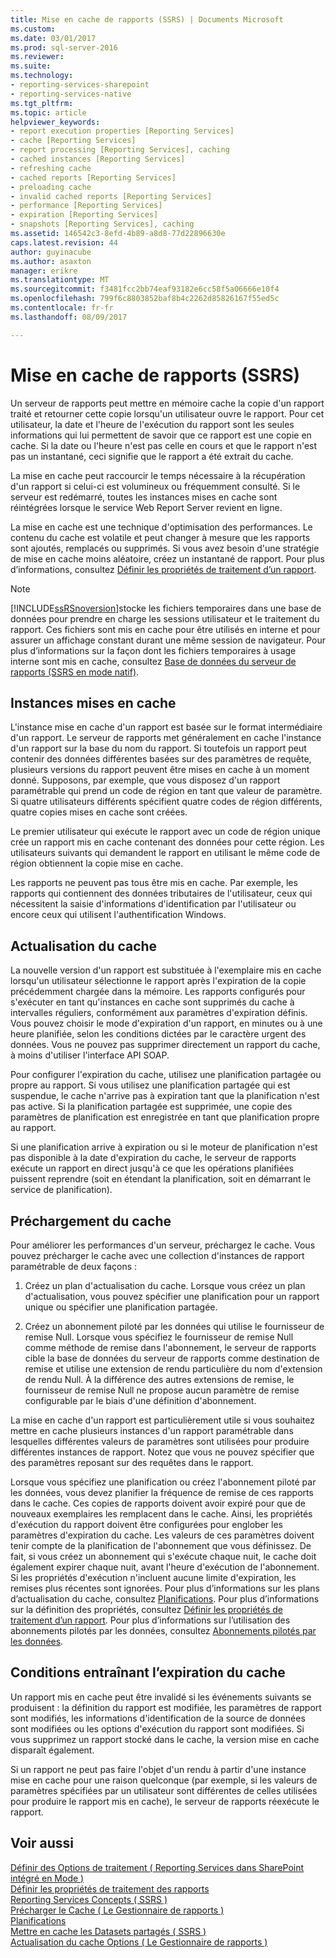 ```yaml
---
title: Mise en cache de rapports (SSRS) | Documents Microsoft
ms.custom: 
ms.date: 03/01/2017
ms.prod: sql-server-2016
ms.reviewer: 
ms.suite: 
ms.technology:
- reporting-services-sharepoint
- reporting-services-native
ms.tgt_pltfrm: 
ms.topic: article
helpviewer_keywords:
- report execution properties [Reporting Services]
- cache [Reporting Services]
- report processing [Reporting Services], caching
- cached instances [Reporting Services]
- refreshing cache
- cached reports [Reporting Services]
- preloading cache
- invalid cached reports [Reporting Services]
- performance [Reporting Services]
- expiration [Reporting Services]
- snapshots [Reporting Services], caching
ms.assetid: 146542c3-8efd-4b89-a8d8-77d22896630e
caps.latest.revision: 44
author: guyinacube
ms.author: asaxton
manager: erikre
ms.translationtype: MT
ms.sourcegitcommit: f3481fcc2bb74eaf93182e6cc58f5a06666e10f4
ms.openlocfilehash: 799f6c8803852baf8b4c2262d85826167f55ed5c
ms.contentlocale: fr-fr
ms.lasthandoff: 08/09/2017

---
```

# <a name="caching-reports-ssrs"></a>Mise en cache de rapports (SSRS)
  Un serveur de rapports peut mettre en mémoire cache la copie d'un rapport traité et retourner cette copie lorsqu'un utilisateur ouvre le rapport. Pour cet utilisateur, la date et l'heure de l'exécution du rapport sont les seules informations qui lui permettent de savoir que ce rapport est une copie en cache. Si la date ou l'heure n'est pas celle en cours et que le rapport n'est pas un instantané, ceci signifie que le rapport a été extrait du cache.  
  
 La mise en cache peut raccourcir le temps nécessaire à la récupération d'un rapport si celui-ci est volumineux ou fréquemment consulté. Si le serveur est redémarré, toutes les instances mises en cache sont réintégrées lorsque le service Web Report Server revient en ligne.  
  
 La mise en cache est une technique d'optimisation des performances. Le contenu du cache est volatile et peut changer à mesure que les rapports sont ajoutés, remplacés ou supprimés. Si vous avez besoin d'une stratégie de mise en cache moins aléatoire, créez un instantané de rapport. Pour plus d’informations, consultez [Définir les propriétés de traitement d’un rapport](../../reporting-services/report-server/set-report-processing-properties.md).  
  
> [!NOTE]  
>  [!INCLUDE[ssRSnoversion](../../includes/ssrsnoversion-md.md)]stocke les fichiers temporaires dans une base de données pour prendre en charge les sessions utilisateur et le traitement du rapport. Ces fichiers sont mis en cache pour être utilisés en interne et pour assurer un affichage constant durant une même session de navigateur. Pour plus d’informations sur la façon dont les fichiers temporaires à usage interne sont mis en cache, consultez [Base de données du serveur de rapports &#40;SSRS en mode natif&#41;](../../reporting-services/report-server/report-server-database-ssrs-native-mode.md).  
  
## <a name="cached-instances"></a>Instances mises en cache  
 L'instance mise en cache d'un rapport est basée sur le format intermédiaire d'un rapport. Le serveur de rapports met généralement en cache l'instance d'un rapport sur la base du nom du rapport. Si toutefois un rapport peut contenir des données différentes basées sur des paramètres de requête, plusieurs versions du rapport peuvent être mises en cache à un moment donné. Supposons, par exemple, que vous disposez d'un rapport paramétrable qui prend un code de région en tant que valeur de paramètre. Si quatre utilisateurs différents spécifient quatre codes de région différents, quatre copies mises en cache sont créées.  
  
 Le premier utilisateur qui exécute le rapport avec un code de région unique crée un rapport mis en cache contenant des données pour cette région. Les utilisateurs suivants qui demandent le rapport en utilisant le même code de région obtiennent la copie mise en cache.  
  
 Les rapports ne peuvent pas tous être mis en cache. Par exemple, les rapports qui contiennent des données tributaires de l'utilisateur, ceux qui nécessitent la saisie d'informations d'identification par l'utilisateur ou encore ceux qui utilisent l'authentification Windows.  
  
## <a name="refreshing-the-cache"></a>Actualisation du cache  
 La nouvelle version d'un rapport est substituée à l'exemplaire mis en cache lorsqu'un utilisateur sélectionne le rapport après l'expiration de la copie précédemment chargée dans la mémoire. Les rapports configurés pour s'exécuter en tant qu'instances en cache sont supprimés du cache à intervalles réguliers, conformément aux paramètres d'expiration définis. Vous pouvez choisir le mode d'expiration d'un rapport, en minutes ou à une heure planifiée, selon les conditions dictées par le caractère urgent des données. Vous ne pouvez pas supprimer directement un rapport du cache, à moins d'utiliser l'interface API SOAP.  
  
 Pour configurer l'expiration du cache, utilisez une planification partagée ou propre au rapport. Si vous utilisez une planification partagée qui est suspendue, le cache n'arrive pas à expiration tant que la planification n'est pas active. Si la planification partagée est supprimée, une copie des paramètres de planification est enregistrée en tant que planification propre au rapport.  
  
 Si une planification arrive à expiration ou si le moteur de planification n'est pas disponible à la date d'expiration du cache, le serveur de rapports exécute un rapport en direct jusqu'à ce que les opérations planifiées puissent reprendre (soit en étendant la planification, soit en démarrant le service de planification).  
  
## <a name="preloading-the-cache"></a>Préchargement du cache  
 Pour améliorer les performances d'un serveur, préchargez le cache. Vous pouvez précharger le cache avec une collection d'instances de rapport paramétrable de deux façons :  
  
1.  Créez un plan d'actualisation du cache. Lorsque vous créez un plan d'actualisation, vous pouvez spécifier une planification pour un rapport unique ou spécifier une planification partagée.  
  
2.  Créez un abonnement piloté par les données qui utilise le fournisseur de remise Null. Lorsque vous spécifiez le fournisseur de remise Null comme méthode de remise dans l'abonnement, le serveur de rapports cible la base de données du serveur de rapports comme destination de remise et utilise une extension de rendu particulière du nom d'extension de rendu Null. À la différence des autres extensions de remise, le fournisseur de remise Null ne propose aucun paramètre de remise configurable par le biais d'une définition d'abonnement.  
  
 La mise en cache d'un rapport est particulièrement utile si vous souhaitez mettre en cache plusieurs instances d'un rapport paramétrable dans lesquelles différentes valeurs de paramètres sont utilisées pour produire différentes instances de rapport. Notez que vous ne pouvez spécifier que des paramètres reposant sur des requêtes dans le rapport.  
  
 Lorsque vous spécifiez une planification ou créez l'abonnement piloté par les données, vous devez planifier la fréquence de remise de ces rapports dans le cache. Ces copies de rapports doivent avoir expiré pour que de nouveaux exemplaires les remplacent dans le cache. Ainsi, les propriétés d'exécution du rapport doivent être configurées pour englober les paramètres d'expiration du cache. Les valeurs de ces paramètres doivent tenir compte de la planification de l'abonnement que vous définissez. De fait, si vous créez un abonnement qui s'exécute chaque nuit, le cache doit également expirer chaque nuit, avant l'heure d'exécution de l'abonnement. Si les propriétés d'exécution n'incluent aucune limite d'expiration, les remises plus récentes sont ignorées. Pour plus d’informations sur les plans d’actualisation du cache, consultez [Planifications](../../reporting-services/subscriptions/schedules.md). Pour plus d’informations sur la définition des propriétés, consultez [Définir les propriétés de traitement d’un rapport](../../reporting-services/report-server/set-report-processing-properties.md). Pour plus d’informations sur l’utilisation des abonnements pilotés par les données, consultez [Abonnements pilotés par les données](../../reporting-services/subscriptions/data-driven-subscriptions.md).  
  
## <a name="conditions-that-cause-cache-expiration"></a>Conditions entraînant l’expiration du cache  
 Un rapport mis en cache peut être invalidé si les événements suivants se produisent : la définition du rapport est modifiée, les paramètres de rapport sont modifiés, les informations d'identification de la source de données sont modifiées ou les options d'exécution du rapport sont modifiées. Si vous supprimez un rapport stocké dans le cache, la version mise en cache disparaît également.  
  
 Si un rapport ne peut pas faire l'objet d'un rendu à partir d'une instance mise en cache pour une raison quelconque (par exemple, si les valeurs de paramètres spécifiées par un utilisateur sont différentes de celles utilisées pour produire le rapport mis en cache), le serveur de rapports réexécute le rapport.  
  
## <a name="see-also"></a>Voir aussi  
 [Définir des Options de traitement &#40; Reporting Services dans SharePoint intégré en Mode &#41;](../../reporting-services/report-server-sharepoint/set-processing-options-reporting-services-in-sharepoint-integrated-mode.md)   
 [Définir les propriétés de traitement des rapports](../../reporting-services/report-server/set-report-processing-properties.md)   
 [Reporting Services Concepts &#40; SSRS &#41;](../../reporting-services/reporting-services-concepts-ssrs.md)   
 [Précharger le Cache &#40; Le Gestionnaire de rapports &#41;](../../reporting-services/report-server/preload-the-cache-report-manager.md)   
 [Planifications](../../reporting-services/subscriptions/schedules.md)   
 [Mettre en cache les Datasets partagés &#40; SSRS &#41;](../../reporting-services/report-server/cache-shared-datasets-ssrs.md)   
 [Actualisation du cache Options &#40; Le Gestionnaire de rapports &#41;](http://msdn.microsoft.com/library/227da40c-6bd2-48ec-aa9c-50ce6c1ca3a6)  
  
  
